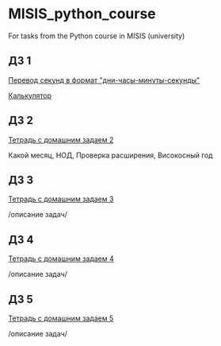 # MISIS_python_course
For tasks from the Python course in MISIS (university)

## ДЗ 1
[Перевод секунд в формат "дни-часы-минуты-секунды"](https://github.com/viveber/MISIS_python_course/blob/master/дз1/seconds.py)

[Калькулятор](https://github.com/viveber/MISIS_python_course/blob/master/дз1/calculator.py)


## ДЗ 2
[Тетрадь с домашним задаем 2](https://github.com/viveber/MISIS_python_course/blob/master/дз%202.ipynb)

Какой месяц, НОД, Проверка расширения, Високосный год


## ДЗ 3
[Тетрадь с домашним задаем 3](https://github.com/viveber/MISIS_python_course/blob/master/дз3.ipynb)

/описание задач/


## ДЗ 4
[Тетрадь с домашним задаем 4](https://github.com/viveber/MISIS_python_course/blob/master/дз%204.ipynb)

/описание задач/


## ДЗ 5
[Тетрадь с домашним задаем 5](https://github.com/viveber/MISIS_python_course/blob/master/дз5.ipynb)

/описание задач/
